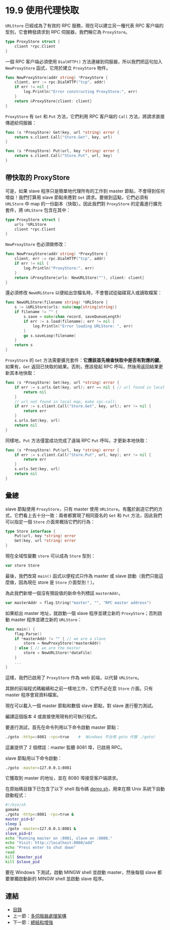 # 19.9 使用代理快取

`URLStore` 已經成為了有效的 RPC 服務，現在可以建立另一種代表 RPC 客户端的型別，它會轉發請求到 RPC 伺服器，我們稱它為 `ProxyStore`。
```go
type ProxyStore struct {
	client *rpc.Client
}
```

一個 RPC 客户端必須使用 `DialHTTP()` 方法連線到伺服器，所以我們把這句加入 `NewProxyStore` 函式，它用於建立 `ProxyStore` 物件。
```go
func NewProxyStore(addr string) *ProxyStore {
	client, err := rpc.DialHTTP("tcp", addr)
	if err != nil {
		log.Println("Error constructing ProxyStore:", err)
	}
	return &ProxyStore{client: client}
}
```

`ProxyStore` 有 `Get` 和 `Put` 方法，它們利用 RPC 客户端的 `Call` 方法，將請求直接傳遞給伺服器：
```go
func (s *ProxyStore) Get(key, url *string) error {
	return s.client.Call("Store.Get", key, url)
}

func (s *ProxyStore) Put(url, key *string) error {
	return s.client.Call("Store.Put", url, key)
}
```

## 帶快取的 ProxyStore

可是，如果 slave 程序只是簡單地代理所有的工作到 master 節點，不會得到任何增益！我們打算用 slave 節點來應對 `Get` 請求。要做到這點，它們必須有 `URLStore` 中 map 的一份副本（快取）。因此我們對 `ProxyStore` 的定義進行擴充套件，將 `URLStore` 包含在其中：
```go
type ProxyStore struct {
	urls *URLStore
	client *rpc.Client
}
```

`NewProxyStore` 也必須做修改：
```go
func NewProxyStore(addr string) *ProxyStore {
	client, err := rpc.DialHTTP("tcp", addr)
	if err != nil {
		log.Println("ProxyStore:", err)
	}
	return &ProxyStore{urls: NewURLStore(""), client: client}
}
```

還必須修改 `NewURLStore` 以便給出空檔名時，不會嘗試從磁碟寫入或讀取檔案：
```go
func NewURLStore(filename string) *URLStore {
	s := &URLStore{urls: make(map[string]string)}
	if filename != "" {
		s.save = make(chan record, saveQueueLength)
		if err := s.load(filename); err != nil {
			log.Println("Error loading URLStore: ", err)
		}
		go s.saveLoop(filename)
	}
	return s
}
```

`ProxyStore` 的 `Get` 方法需要擴充套件：**它應該首先檢查快取中是否有對應的鍵**。如果有，`Get` 返回已快取的結果。否則，應該發起 RPC 呼叫，然後用返回結果更新其本地快取：
```go
func (s *ProxyStore) Get(key, url *string) error {
	if err := s.urls.Get(key, url); err == nil { // url found in local map
		return nil
	}
	// url not found in local map, make rpc-call:
	if err := s.client.Call("Store.Get", key, url); err != nil {
		return err
	}
	s.urls.Set(key, url)
	return nil
}
```

同樣地，`Put` 方法僅當成功完成了遠端 RPC `Put` 呼叫，才更新本地快取：
```go
func (s *ProxyStore) Put(url, key *string) error {
	if err := s.client.Call("Store.Put", url, key); err != nil {
		return err
	}
	s.urls.Set(key, url)
	return nil
}
```

## 彙總

slave 節點使用 `ProxyStore`，只有 master 使用 `URLStore`。有鑑於創造它們的方式，它們看上去十分一致：兩者都實現了相同簽名的 `Get` 和 `Put` 方法，因此我們可以指定一個 `Store` 介面來概括它們的行為：
```go
type Store interface {
	Put(url, key *string) error
	Get(key, url *string) error
}
```

現在全域性變數 `store` 可以成為 `Store` 型別：
```go
var store Store
```

最後，我們改寫 `main()` 函式以便程式只作為 master 或 slave 啟動（我們只能這麼做，因為現在 store 是 `Store` 介面型別！）。

為此我們新增一個沒有預設值的新命令列標誌 `masterAddr`。
```go
var masterAddr = flag.String("master", "", "RPC master address")
```

如果給出 master 地址，就啟動一個 slave 程序並建立新的 `ProxyStore`；否則啟動 master 程序並建立新的 `URLStore`：
```go
func main() {
	flag.Parse()
	if *masterAddr != "" { // we are a slave
		store = NewProxyStore(*masterAddr)
	} else { // we are the master
		store = NewURLStore(*dataFile)
	}
	...
}
```

這樣，我們已啟用了 `ProxyStore` 作為 web 前端，以代替 `URLStore`。

其餘的前端程式碼繼續和之前一樣地工作，它們不必在意 `Store` 介面。只有 master 程序會寫資料檔案。

現在可以載入一個 master 節點和數個 slave 節點，對 slave 進行壓力測試。

編譯這個版本 4 或直接使用現有的可執行程式。

要進行測試，首先在命令列用以下命令啟動 master 節點：
```bash
./goto -http=:8081 -rpc=true	# （Windows 平台用 goto 代替 ./goto）
```
這裏提供了 2 個標誌：master 監聽 8081 埠，已啟用 RPC。

slave 節點用以下命令啟動：
```bash
./goto -master=127.0.0.1:8081
```

它獲取到 master 的地址，並在 8080 埠接受客户端請求。

在原始碼目錄下已包含了以下 shell 指令碼 [demo.sh](examples/chapter_19/goto_v5/demo.sh)，用來在類 Unix 系統下自動啟動程式：
```bash
#!/bin/sh
gomake
./goto -http=:8081 -rpc=true &
master_pid=$!
sleep 1
./goto -master=127.0.0.1:8081 &
slave_pid=$!
echo "Running master on :8081, slave on :8080."
echo "Visit: http://localhost:8080/add"
echo "Press enter to shut down"
read
kill $master_pid
kill $slave_pid
```

要在 Windows 下測試，啟動 MINGW shell 並啟動 master，然後每個 slave 都要單獨啟動新的 MINGW shell 並啟動 slave 程序。

## 連結

- [目錄](directory.md)
- 上一節：[多伺服器處理架構](19.8.md)
- 下一節：[總結和增強](19.10.md)